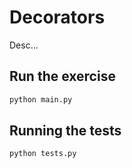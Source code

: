 # Decorators

Desc...

## Run the exercise

```bash
python main.py
```

## Running the tests

```bash
python tests.py
```